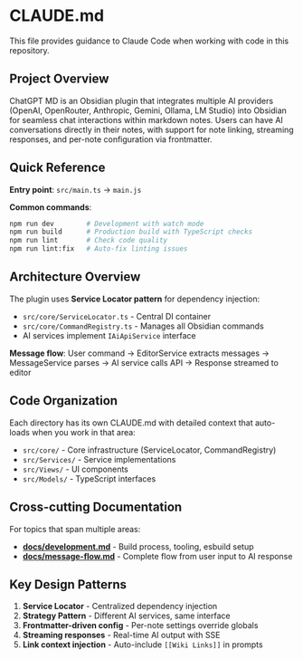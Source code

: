 # CLAUDE.md

This file provides guidance to Claude Code when working with code in this repository.

## Project Overview

ChatGPT MD is an Obsidian plugin that integrates multiple AI providers (OpenAI, OpenRouter, Anthropic, Gemini, Ollama, LM Studio) into Obsidian for seamless chat interactions within markdown notes. Users can have AI conversations directly in their notes, with support for note linking, streaming responses, and per-note configuration via frontmatter.

## Quick Reference

**Entry point**: `src/main.ts` → `main.js`

**Common commands**:
```bash
npm run dev        # Development with watch mode
npm run build      # Production build with TypeScript checks
npm run lint       # Check code quality
npm run lint:fix   # Auto-fix linting issues
```

## Architecture Overview

The plugin uses **Service Locator pattern** for dependency injection:
- `src/core/ServiceLocator.ts` - Central DI container
- `src/core/CommandRegistry.ts` - Manages all Obsidian commands
- AI services implement `IAiApiService` interface

**Message flow**: User command → EditorService extracts messages → MessageService parses → AI service calls API → Response streamed to editor

## Code Organization

Each directory has its own CLAUDE.md with detailed context that auto-loads when you work in that area:
- `src/core/` - Core infrastructure (ServiceLocator, CommandRegistry)
- `src/Services/` - Service implementations
- `src/Views/` - UI components
- `src/Models/` - TypeScript interfaces

## Cross-cutting Documentation

For topics that span multiple areas:
- **[docs/development.md](docs/development.md)** - Build process, tooling, esbuild setup
- **[docs/message-flow.md](docs/message-flow.md)** - Complete flow from user input to AI response

## Key Design Patterns

1. **Service Locator** - Centralized dependency injection
2. **Strategy Pattern** - Different AI services, same interface
3. **Frontmatter-driven config** - Per-note settings override globals
4. **Streaming responses** - Real-time AI output with SSE
5. **Link context injection** - Auto-include `[[Wiki Links]]` in prompts

